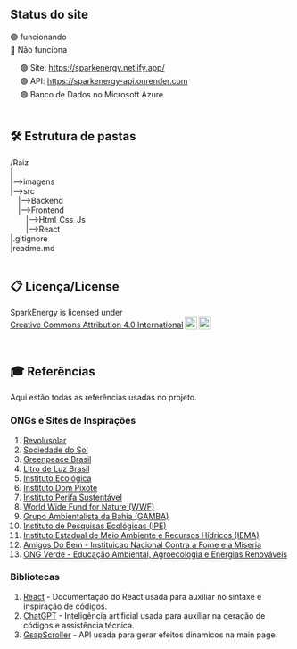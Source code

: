 ## Status do site
:green_circle: funcionando <br/>
:red_circle: Não funciona <br/>

&emsp; :green_circle: Site: https://sparkenergy.netlify.app/ <br/>
&emsp; :green_circle: API: https://sparkenergy-api.onrender.com<br/>
&emsp; :green_circle:  Banco de Dados no Microsoft Azure<br/><br/>

## 🛠 Estrutura de pastas

/Raiz<br>
|<br>
|-->imagens<br>
|-->src<br>
  &emsp;|-->Backend<br>
  &emsp;|-->Frontend<br>
	&emsp;&emsp;|-->Html_Css_Js<br>
    	&emsp;&emsp;|-->React<br>
|.gitignore<br>
|readme.md<br>
<br/>

## 📋 Licença/License

<p xmlns:cc="http://creativecommons.org/ns#" xmlns:dct="http://purl.org/dc/terms/">SparkEnergy is licensed under <a href="https://creativecommons.org/licenses/by/4.0/?ref=chooser-v1" target="_blank" rel="license noopener noreferrer" style="display:inline-block;">Creative Commons Attribution 4.0 International<img style="height:22px!important;margin-left:3px;vertical-align:text-bottom;" src="https://mirrors.creativecommons.org/presskit/icons/cc.svg?ref=chooser-v1" alt=""><img style="height:22px!important;margin-left:3px;vertical-align:text-bottom;" src="https://mirrors.creativecommons.org/presskit/icons/by.svg?ref=chooser-v1" alt=""></a></p>
<br/>

## 🎓 Referências

Aqui estão todas as referências usadas no projeto.

### ONGs e Sites de Inspirações
1. <a href="https://revolusolar.org.br">Revolusolar</a> 
2. <a href="https://www.sociedadedosol.org.br">Sociedade do Sol</a>
3. <a href="https://doe.greenpeace.org.br">Greenpeace Brasil</a>
4. <a href="https://www.litrodeluz.com">Litro de Luz Brasil</a>
5. <a href="https://www.ecologica.org.br">Instituto Ecológica</a>
6. <a href="https://www.dompixote.org">Instituto Dom Pixote</a>
7. <a href="https://www.instagram.com/perifasustentavel/">Instituto Perifa Sustentável</a>
8. <a href="https://energia.wwf.org.br"> World Wide Fund for Nature (WWF)</a>
9. <a href="https://www.gamba.org.br">Grupo Ambientalista da Bahia (GAMBA)</a>
10. <a href="https://ipe.org.br">Instituto de Pesquisas Ecológicas (IPE)</a>
11. <a href="https://iema.es.gov.br">Instituto Estadual de Meio Ambiente e Recursos Hídricos (IEMA)</a>
12. <a href="https://amigosdobem.org">Amigos Do Bem - Instituicao Nacional Contra a Fome e a Miseria</a>
13. <a href="https://ongverde.org">ONG Verde - Educação Ambiental, Agroecologia e Energias Renováveis</a>


### Bibliotecas

1. <a><a href="https://pt-br.react.dev/reference/react">React</a> - Documentação do React usada para auxíliar no sintaxe e inspiração de códigos.</a> 
2. <a><a href="https://openai.com/index/chatgpt/">ChatGPT</a> - Inteligência artificial usada para auxíliar na geração de códigos e assistência técnica.</a>
3. <a><a href="https://gsap.com/scroll/">GsapScroller</a> - API usada para gerar efeitos dinamicos na main page.</a>
